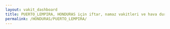 ```yaml
---
layout: vakit_dashboard
title: PUERTO_LEMPIRA, HONDURAS için iftar, namaz vakitleri ve hava durumu - ilçe/eyalet seç
permalink: /HONDURAS/PUERTO_LEMPIRA/
---
```


<script type="text/javascript">
  var GLOBAL_COUNTRY = 'HONDURAS';
  var GLOBAL_CITY = 'PUERTO_LEMPIRA';
  var GLOBAL_STATE = '';
  var lat = 72;
  var lon = 21;
</script>
